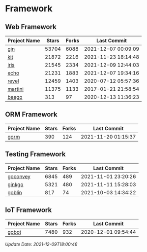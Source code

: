 # Framework

## Web Framework
| Project Name | Stars | Forks | Last Commit |
| ------------ | ----- | ----- | ----------- |
| [gin](https://github.com/gin-gonic/gin) | 53704 | 6088 | 2021-12-07 00:09:09 |
| [kit](https://github.com/go-kit/kit) | 21872 | 2216 | 2021-11-23 18:14:48 |
| [iris](https://github.com/kataras/iris) | 21545 | 2334 | 2021-12-09 12:44:03 |
| [echo](https://github.com/labstack/echo) | 21231 | 1883 | 2021-12-07 19:34:16 |
| [revel](https://github.com/revel/revel) | 12459 | 1403 | 2020-07-12 05:57:36 |
| [martini](https://github.com/go-martini/martini) | 11375 | 1133 | 2017-01-21 21:58:54 |
| [beego](https://github.com/astaxie/beego) | 313 | 97 | 2020-12-13 11:36:23 |

## ORM Framework
| Project Name | Stars | Forks | Last Commit |
| ------------ | ----- | ----- | ----------- |
| [gorm](https://github.com/jinzhu/gorm) | 390 | 124 | 2021-11-20 01:15:37 |

## Testing Framework
| Project Name | Stars | Forks | Last Commit |
| ------------ | ----- | ----- | ----------- |
| [goconvey](https://github.com/smartystreets/goconvey) | 6845 | 489 | 2021-11-01 23:20:26 |
| [ginkgo](https://github.com/onsi/ginkgo) | 5321 | 480 | 2021-11-11 15:28:03 |
| [goblin](https://github.com/franela/goblin) | 817 | 74 | 2021-10-03 14:34:22 |

## IoT Framework
| Project Name | Stars | Forks | Last Commit |
| ------------ | ----- | ----- | ----------- |
| [gobot](https://github.com/hybridgroup/gobot) | 7480 | 932 | 2020-12-01 09:54:44 |

*Update Date: 2021-12-09T18:00:46*